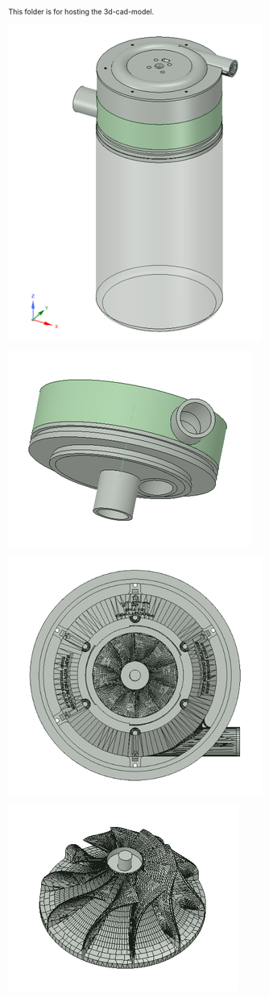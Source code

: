 This folder is for hosting the 3d-cad-model.    


![1](../logo.png)    

![1](Detail_1.png)    

![1](Detail_2.png)    

![1](Detail_3.png)    

